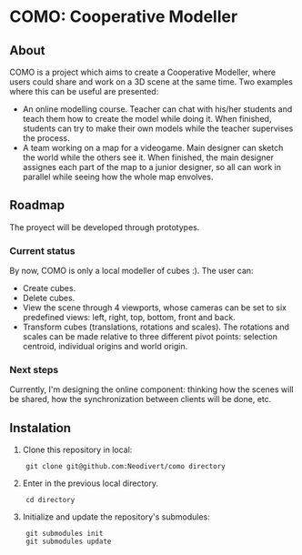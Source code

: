 COMO: Cooperative Modeller
====

## About
COMO is a project which aims to create a Cooperative Modeller, where users could share and work on a 3D scene at the same time. Two examples where this can be useful are presented:
* An online modelling course. Teacher can chat with his/her students and teach them how to create the model while doing it. When finished, students can try to make their own models while the teacher supervises the process.
* A team working on a map for a videogame. Main designer can sketch the world while the others see it. When finished, the main designer assignes each part of the map to a junior designer, so all can work in parallel while seeing how the whole map envolves.

## Roadmap
The proyect will be developed through prototypes.

### Current status
By now, COMO is only a local modeller of cubes :). The user can:
* Create cubes.
* Delete cubes.
* View the scene through 4 viewports, whose cameras can be set to six predefined views: left, right, top, bottom, front and back. 
* Transform cubes (translations, rotations and scales). The rotations and scales can be made relative to three different pivot points: selection centroid, individual origins and world origin.

### Next steps
Currently, I'm designing the online component: thinking how the scenes will be shared, how the synchronization between clients will be done, etc.

## Instalation
1. Clone this repository in local:

```
	git clone git@github.com:Neodivert/como directory
```

2. Enter in the previous local directory.

```
	cd directory
```

3. Initialize and update the repository's submodules:

```
	git submodules init  
	git submodules update  
```
